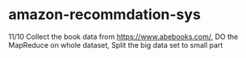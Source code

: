 # amazon-recommdation-sys
11/10 Collect the book data from https://www.abebooks.com/,
      DO the MapReduce on whole dataset,
      Split the big data set to small part
